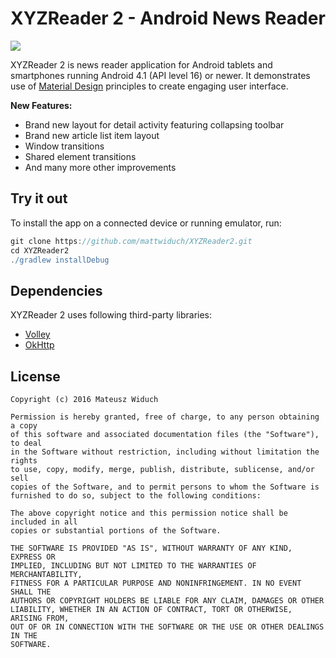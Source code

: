 # XYZReader 2 - Android News Reader

<img src="https://cloud.githubusercontent.com/assets/15446842/18227186/f5353726-7213-11e6-8da7-ad971cf4249f.png"/>

XYZReader 2 is news reader application for Android tablets and smartphones running Android 4.1 (API level 16) or newer. It demonstrates use of [Material
Design](https://material.google.com/) principles to create engaging user interface.

**New Features:**

- Brand new layout for detail activity featuring collapsing toolbar
- Brand new article list item layout 
- Window transitions 
- Shared element transitions
- And many more other improvements

## Try it out
To install the app on a connected device or running emulator, run:

```gradle
git clone https://github.com/mattwiduch/XYZReader2.git
cd XYZReader2
./gradlew installDebug
```

## Dependencies
XYZReader 2 uses following third-party libraries:
- [Volley](https://android.googlesource.com/platform/frameworks/volley/)
- [OkHttp](http://square.github.io/okhttp/)

## License
```
Copyright (c) 2016 Mateusz Widuch

Permission is hereby granted, free of charge, to any person obtaining a copy
of this software and associated documentation files (the "Software"), to deal
in the Software without restriction, including without limitation the rights
to use, copy, modify, merge, publish, distribute, sublicense, and/or sell
copies of the Software, and to permit persons to whom the Software is
furnished to do so, subject to the following conditions:

The above copyright notice and this permission notice shall be included in all
copies or substantial portions of the Software.

THE SOFTWARE IS PROVIDED "AS IS", WITHOUT WARRANTY OF ANY KIND, EXPRESS OR
IMPLIED, INCLUDING BUT NOT LIMITED TO THE WARRANTIES OF MERCHANTABILITY,
FITNESS FOR A PARTICULAR PURPOSE AND NONINFRINGEMENT. IN NO EVENT SHALL THE
AUTHORS OR COPYRIGHT HOLDERS BE LIABLE FOR ANY CLAIM, DAMAGES OR OTHER
LIABILITY, WHETHER IN AN ACTION OF CONTRACT, TORT OR OTHERWISE, ARISING FROM,
OUT OF OR IN CONNECTION WITH THE SOFTWARE OR THE USE OR OTHER DEALINGS IN THE
SOFTWARE.
```

